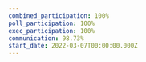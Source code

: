 ```yaml
---
combined_participation: 100%
poll_participation: 100%
exec_participation: 100%
communication: 98.73%
start_date: 2022-03-07T00:00:00.000Z
---
```

